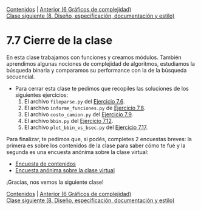 [Contenidos](../Contenidos.md) \| [Anterior (6 Gráficos de complejidad)](06_graficos_de_complejidad.md)  
[Clase siguiente (8. Diseño, especificación, documentación y estilo)](../08_Diseño_y_Especificacion/00_Resumen.md)

# 7.7 Cierre de la clase

En esta clase trabajamos con funciones y creamos módulos. También aprendimos algunas nociones de complejidad de algoritmos, estudiamos la búsqueda binaria y comparamos su performance con la de la búsqueda secuencial.

* Para cerrar esta clase te pedimos que recopiles las soluciones de los siguientes ejercicios:
    1. El archivo `fileparse.py` del [Ejercicio 7.6](../07_Organizacion/02_Funciones.md#ejercicio-76-trabajando-sin-encabezados).
    2. El archivo `informe_funciones.py` de [Ejercicio 7.8](../07_Organizacion/03_Modulos.md#ejercicio-78-usemos-tu-modulo).
    3. El archivo `costo_camion.py` del [Ejercicio 7.9](../07_Organizacion/03_Modulos.md#ejercicio-79-un-poco-mas-alla).
    4. El archivo `bbin.py` del [Ejercicio 7.12](../07_Organizacion/05_Complejidad.md#ejercicio-712-insertar-un-elemento-en-una-lista).
    5. El archivo `plot_bbin_vs_bsec.py` del [Ejercicio 7.17](../07_Organizacion/06_graficos_de_complejidad.md#ejercicio-717-busqueda-binaria-vs-busqueda-secuencial).


Para finalizar, te pedimos que, si podés, completes 2 encuestas breves: la primera es sobre los contenidos de la clase para saber cómo te fué y la segunda es una encuesta anónima sobre la clase virtual:

* [Encuesta de contenidos](https://forms.gle/k3CRRwHW8vARNB9G7)
* [Encuesta anónima sobre la clase virtual](https://forms.gle/MoHfszVbSZTz9XNG6)


¡Gracias, nos vemos la siguiente clase!


[Contenidos](../Contenidos.md) \| [Anterior (6 Gráficos de complejidad)](06_graficos_de_complejidad.md)  
[Clase siguiente (8. Diseño, especificación, documentación y estilo)](../08_Diseño_y_Especificacion/00_Resumen.md)

